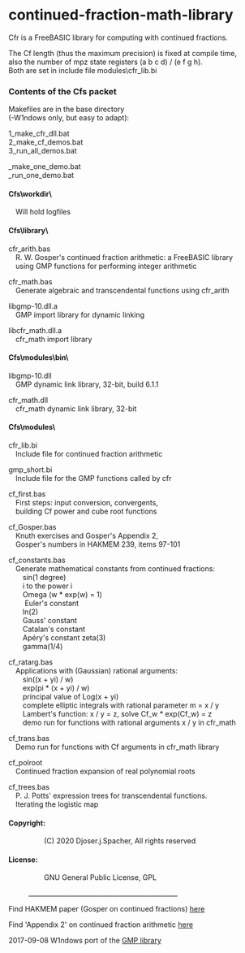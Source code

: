 # continued-fraction-math-library
Cfr is a FreeBASIC library for computing with continued fractions.  
  
  
The Cf length (thus the maximum precision) is fixed at compile time,  
also the number of mpz state registers (a b c d) / (e f g h).  
Both are set in include file modules\cfr_lib.bi  
  
  
### Contents of the Cfs packet
  
  
Makefiles are in the base directory  
(-W1ndows only, but easy to adapt):  
  
1_make_cfr_dll.bat  
2_make_cf_demos.bat  
3_run_all_demos.bat  
  
_make_one_demo.bat  
_run_one_demo.bat  
  
  
#### Cfs\workdir\  
&emsp;Will hold logfiles  
  
  
#### Cfs\library\  
  
cfr_arith.bas  
&emsp;R. W. Gosper's continued fraction arithmetic: a FreeBASIC library  
&emsp;using GMP functions for performing integer arithmetic  
  
cfr_math.bas  
&emsp;Generate algebraic and transcendental functions using cfr_arith  
  
libgmp-10.dll.a  
&emsp;GMP import library for dynamic linking  
  
libcfr_math.dll.a  
&emsp;cfr_math import library  
  
  
#### Cfs\modules\bin\  
  
libgmp-10.dll  
&emsp;GMP dynamic link library, 32-bit, build 6.1.1  
  
cfr_math.dll  
&emsp;cfr_math dynamic link library, 32-bit  
  
#### Cfs\modules\  
  
cfr_lib.bi  
&emsp;Include file for continued fraction arithmetic  
  
gmp_short.bi  
&emsp;Include file for the GMP functions called by cfr  
  
cf_first.bas  
&emsp;First steps: input conversion, convergents,  
&emsp;building Cf power and cube root functions  
  
cf_Gosper.bas  
&emsp;Knuth exercises and Gosper's Appendix 2,  
&emsp;Gosper's numbers in HAKMEM 239, items 97-101  
  
cf_constants.bas  
&emsp;Generate mathematical constants from continued fractions:  
&emsp;&emsp;sin(1 degree)  
&emsp;&emsp;i to the power i  
&emsp;&emsp;Omega (w * exp(w) = 1)  
&emsp;&emsp; Euler's constant  
&emsp;&emsp;ln(2)  
&emsp;&emsp;Gauss' constant  
&emsp;&emsp;Catalan's constant  
&emsp;&emsp;Apéry's constant zeta(3)  
&emsp;&emsp;gamma(1/4)  
  
cf_ratarg.bas  
&emsp;Applications with (Gaussian) rational arguments:  
&emsp;&emsp;sin((x + yi) / w)  
&emsp;&emsp;exp(pi * (x + yi) / w)  
&emsp;&emsp;principal value of Log(x + yi)  
&emsp;&emsp;complete elliptic integrals with rational parameter m = x / y  
&emsp;&emsp;Lambert's function: x / y = z, solve Cf_w * exp(Cf_w) = z  
&emsp;&emsp;demo run for functions with rational arguments x / y in cfr_math  
  
cf_trans.bas  
&emsp;Demo run for functions with Cf arguments in cfr_math library  
  
cf_polroot  
&emsp;Continued fraction expansion of real polynomial roots  
  
cf_trees.bas  
&emsp;P. J. Potts' expression trees for transcendental functions.  
&emsp;Iterating the logistic map  
  
  
#### Copyright:  
&emsp;&emsp;&emsp;&emsp;&emsp;(C) 2020 Djoser.j.Spacher, All rights reserved  
  
#### License:  
&emsp;&emsp;&emsp;&emsp;&emsp;GNU General Public License, GPL  
  
          ______________________________________________  
  
Find HAKMEM paper (Gosper on continued fractions) [here](https://perl.plover.com/classes/cftalk/INFO/hakmem.html)  
  
Find 'Appendix 2' on continued fraction arithmetic [here](https://perl.plover.com/classes/cftalk/INFO/gosper.txt)  
  
2017-09-08 W1ndows port of the [GMP library](https://sourceforge.net/projects/mingw/files/MinGW/Base/gmp/gmp-6.1.2/)  
